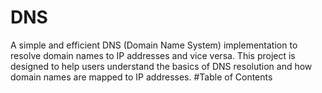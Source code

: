 # DNS
A simple and efficient DNS (Domain Name System) implementation to resolve domain names to IP addresses and vice versa. This project is designed to help users understand the basics of DNS resolution and how domain names are mapped to IP addresses.
#Table of Contents
